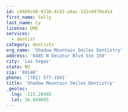 ```yaml
---
id: c9469c40-9330-4c82-a9ac-332c0470e41d
first_name: Sally
last_name: Ly
license: DMD
services:
  - dentist
category: dentists
org_name: 'Shadow Mountain Smiles Dentistry'
address: '6485 N Decatur Blvd Ste 150'
city: 'Las Vegas'
state: NV
zip: '89148'
phone: '(702) 577-1941'
title: 'Shadow Mountain Smiles Dentistry'
_geoloc:
  lng: -115.28485
  lat: 36.049095
---
```

